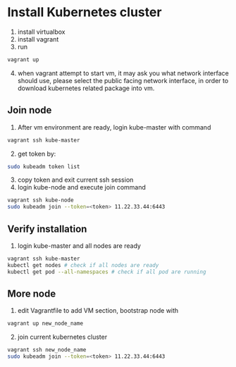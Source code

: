 # Install Kubernetes cluster #
1. install virtualbox 
2. install vagrant
3. run
```bash
vagrant up
```
4. when vagrant attempt to start vm, it may ask you what network interface should use, please select the public facing network interface, in order to download kubernetes related package into vm.

## Join node ##
1. After vm environment are ready, login kube-master with command
```bash
vagrant ssh kube-master
```
2. get token by:
```bash
sudo kubeadm token list
```
3. copy token and exit current ssh session
4. login kube-node and execute join command
```bash
vagrant ssh kube-node
sudo kubeadm join --token=<token> 11.22.33.44:6443
```

## Verify installation ##
1. login kube-master and all nodes are ready
```bash
vagrant ssh kube-master
kubectl get nodes # check if all nodes are ready
kubectl get pod --all-namespaces # check if all pod are running
```

## More node ##
1. edit Vagrantfile to add VM section, bootstrap node with
```bash
vagrant up new_node_name
```
2. join current kubernetes cluster
```bash
vagrant ssh new_node_name
sudo kubeadm join --token=<token> 11.22.33.44:6443
```